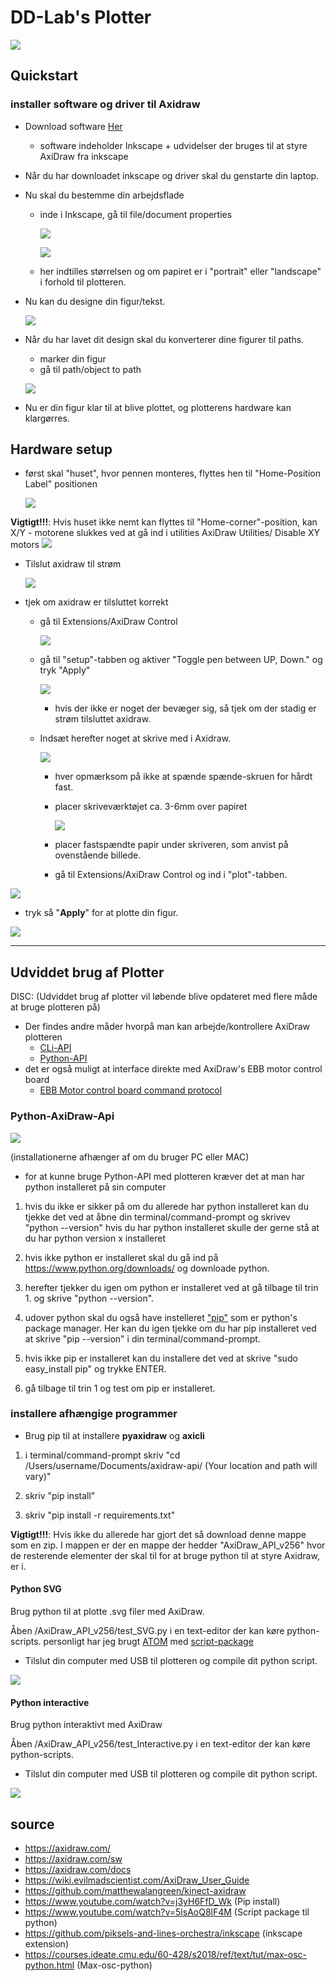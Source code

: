# DD-Lab's Plotter 

![](https://wonderfulengineering.com/wp-content/uploads/2016/12/AxiDraw-pen-plotter-1.jpg)

## Quickstart

### installer software og driver til Axidraw

- Download software [Her](axidraw.com/sw)

  - software indeholder Inkscape + udvidelser der bruges til at styre AxiDraw fra inkscape

- Når du har downloadet inkscape og driver skal du genstarte din laptop.

- Nu skal du bestemme din arbejdsflade

  - inde i Inkscape, gå til file/document properties

    ![](./media/document-properties-location.png)

    ![](./media/document-properties.png)

  - her indtilles størrelsen og om papiret er i "portrait" eller "landscape" i forhold til plotteren.

- Nu kan du designe din figur/tekst.

  ![](./media/figur.png)

- Når du har lavet dit design skal du konverterer dine figurer til paths.

  - marker din figur
  - gå til path/object to path

  ![](./media/path-object-to-path.png)

- Nu er din figur klar til at blive plottet, og plotterens hardware kan klargørres.

## Hardware setup

- først skal "huset", hvor pennen monteres, flyttes hen til "Home-Position Label" positionen

  ![](./media/Home-position.png)

**Vigtigt!!!**: Hvis huset ikke nemt kan flyttes til "Home-corner"-position, kan X/Y - motorene slukkes ved at gå ind i utilities AxiDraw Utilities/ Disable XY motors
![](./media/disableXYMotorsPath.png)

- Tilslut axidraw til strøm

  ![](./media/Strøm-tilslutning.png)

- tjek om axidraw er tilsluttet korrekt

  - gå til Extensions/AxiDraw Control

    ![](./media/Axidraw-control.png)

  - gå til "setup"-tabben og aktiver "Toggle pen between UP, Down." og tryk "Apply"

    ![](./media/Axidraw-setup.png)

    - hvis der ikke er noget der bevæger sig, så tjek om der stadig er strøm tilsluttet axidraw.

  - Indsæt herefter noget at skrive med i Axidraw.

    ![](./media/Skriver.png)

    - hver opmærksom på ikke at spænde spænde-skruen for hårdt fast.

    - placer skriveværktøjet ca. 3-6mm over papiret

      ![](./media/Skriver-position.png)

    - placer fastspændte papir under skriveren, som anvist på ovenstående billede.

    - gå til Extensions/AxiDraw Control og ind i "plot"-tabben.

![](./media/execute-plotter.png)

- tryk så "**Apply**" for at plotte din figur.

![](https://66.media.tumblr.com/60232d71125a997ae2ee0ddae7a0ebbb/tumblr_ohgur2otdY1qav3uso3_r1_1280.gifv)

___________

## Udviddet brug af Plotter

DISC: (Udviddet brug af plotter vil løbende blive opdateret med flere måde at bruge plotteren på)

- Der findes andre måder hvorpå man kan arbejde/kontrollere AxiDraw plotteren
  - [CLi-API ](https://axidraw.com/doc/cli_api)
  - [Python-API](https://axidraw.com/doc/py_api)
- det er også muligt at interface direkte med AxiDraw's EBB motor control board
  - [EBB Motor control board command protocol](http://evil-mad.github.io/EggBot/ebb.html)

### Python-AxiDraw-Api

![](https://www.python.org/static/community_logos/python-logo-master-v3-TM.png)

(installationerne afhænger af om du bruger PC eller MAC)

- for at kunne bruge Python-API med plotteren kræver det at man har python installeret på sin computer

1. hvis du ikke er sikker på om du allerede har python installeret kan du tjekke det ved at åbne din terminal/command-prompt og skrivev
   "python --version"
   hvis du har python installeret skulle der gerne stå at du har python version x installeret
2. hvis ikke python er installeret skal du gå ind på https://www.python.org/downloads/ og downloade python.
3. herefter tjekker du igen om python er installeret ved at gå tilbage til trin 1. og skrive "python --version".

4. udover python skal du også have instelleret ["pip"](https://pip.pypa.io/en/stable/installing/) som er python's package manager. Her kan du igen tjekke om du har pip installeret ved at skrive "pip --version" i din terminal/command-prompt.
5. hvis ikke pip er installeret kan du installere det ved at skrive
   "sudo easy_install pip" og trykke ENTER.
6. gå tilbage til trin 1 og test om pip er installeret.

### installere afhængige programmer

- Brug pip til at installere **pyaxidraw** og **axicli**

1. i terminal/command-prompt skriv
   "cd /Users/username/Documents/axidraw-api/  (Your location and path will vary)"

2. skriv "pip install"

3. skriv "pip install -r requirements.txt"

**Vigtigt!!!**: Hvis ikke du allerede har gjort det så download denne mappe som en zip. I mappen er der en mappe der hedder "AxiDraw_API_v256" hvor de resterende elementer der skal til for at bruge python til at styre Axidraw, er i.

#### Python SVG

Brug python til at plotte .svg filer med AxiDraw.

Åben /AxiDraw_API_v256/test_SVG.py i en text-editor der kan køre python-scripts.
personligt har jeg brugt [ATOM](https://atom.io/) med [script-package](https://atom.io/packages/script)

- Tilslut din computer med USB til plotteren og compile dit python script.

![](https://thumbs.gfycat.com/DistantReasonableDikkops-size_restricted.gif)

#### Python interactive

Brug python interaktivt med AxiDraw

Åben /AxiDraw_API_v256/test_Interactive.py i en text-editor der kan køre python-scripts.

- Tilslut din computer med USB til plotteren og compile dit python script.

![](https://media2.giphy.com/media/ZfOEduyZdXEPK/giphy.gif)

## source

- https://axidraw.com/
- https://axidraw.com/sw
- https://axidraw.com/docs
- https://wiki.evilmadscientist.com/AxiDraw_User_Guide
- https://github.com/matthewalangreen/kinect-axidraw
- https://www.youtube.com/watch?v=j3yH6FfD_Wk (Pip install)
- https://www.youtube.com/watch?v=5lsAoQ8lF4M (Script package til python)
- https://github.com/piksels-and-lines-orchestra/inkscape (inkscape extension)
- https://courses.ideate.cmu.edu/60-428/s2018/ref/text/tut/max-osc-python.html (Max-osc-python)